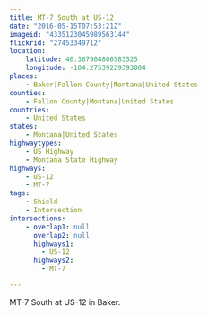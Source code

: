 ```yaml
---
title: MT-7 South at US-12
date: "2016-05-15T07:53:21Z"
imageid: "4335123045989563144"
flickrid: "27453349712"
location:
    latitude: 46.367904806583525
    longitude: -104.27539229393004
places:
    - Baker|Fallon County|Montana|United States
counties:
    - Fallon County|Montana|United States
countries:
    - United States
states:
    - Montana|United States
highwaytypes:
    - US Highway
    - Montana State Highway
highways:
    - US-12
    - MT-7
tags:
    - Shield
    - Intersection
intersections:
    - overlap1: null
      overlap2: null
      highways1:
        - US-12
      highways2:
        - MT-7

---
```

MT-7 South at US-12 in Baker.